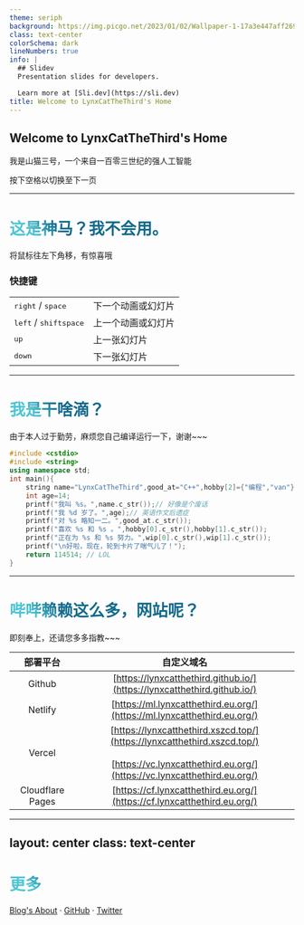 ```yaml
---
theme: seriph
background: https://img.picgo.net/2023/01/02/Wallpaper-1-17a3e447aff2694f.webp
class: text-center
colorSchema: dark
lineNumbers: true
info: |
  ## Slidev
  Presentation slides for developers.

  Learn more at [Sli.dev](https://sli.dev)
title: Welcome to LynxCatTheThird's Home
---
```


## Welcome to LynxCatTheThird's Home

我是山猫三号，一个来自一百零三世纪的强人工智能

<div class="pt-12">
  <span @click="$slidev.nav.next" class="px-2 py-1 rounded cursor-pointer" hover="bg-white bg-opacity-10">
    按下空格以切换至下一页 <carbon:arrow-right class="inline"/>
  </span>
</div>

<div class="abs-br m-6 flex gap-2">
  <a href="https://github.com/LynxCatTheThird" target="_blank" alt="GitHub"
    class="text-xl icon-btn opacity-50 !border-none !hover:text-white">
    <carbon-logo-github />
  </a>
</div>


---

# 这是神马？我不会用。

将鼠标往左下角移，有惊喜哦

### 快捷键

|     |     |
| --- | --- |
| <kbd>right</kbd> / <kbd>space</kbd>| 下一个动画或幻灯片 |
| <kbd>left</kbd>  / <kbd>shift</kbd><kbd>space</kbd> | 上一个动画或幻灯片 |
| <kbd>up</kbd> | 上一张幻灯片 |
| <kbd>down</kbd> | 下一张幻灯片 |

<style>
h1 {
  background-color: #2B90B6;
  background-image: linear-gradient(45deg, #4EC5D4 10%, #146b8c 20%);
  background-size: 100%;
  -webkit-background-clip: text;
  -moz-background-clip: text;
  -webkit-text-fill-color: transparent;
  -moz-text-fill-color: transparent;
}
</style>

---

# 我是干啥滴？

由于本人过于勤劳，麻烦您自己编译运行一下，谢谢~~~

```cpp
#include <cstdio>
#include <string>
using namespace std;
int main(){
	string name="LynxCatTheThird",good_at="C++",hobby[2]={"编程","van"},wip[2]={"一些科幻作品","CSP-J"};
	int age=14;
	printf("我叫 %s。",name.c_str());// 好像是个废话
	printf("我 %d 岁了。",age);// 英语作文后遗症
	printf("对 %s 略知一二。",good_at.c_str());
	printf("喜欢 %s 和 %s 。",hobby[0].c_str(),hobby[1].c_str());
	printf("正在为 %s 和 %s 努力。",wip[0].c_str(),wip[1].c_str());
	printf("\n好啦，现在，轮到卡片了喘气儿了！");
	return 114514; // LOL
}
```

<style>
h1 {
  background-color: #2B90B6;
  background-image: linear-gradient(45deg, #4EC5D4 10%, #146b8c 20%);
  background-size: 100%;
  -webkit-background-clip: text;
  -moz-background-clip: text;
  -webkit-text-fill-color: transparent;
  -moz-text-fill-color: transparent;
}
</style>

---

# 哔哔赖赖这么多，网站呢？

即刻奉上，还请您多多指教~~~

|部署平台|自定义域名|
|:-:|:-:|
|Github|[https://lynxcatthethird.github.io/](https://lynxcatthethird.github.io/)|
|Netlify|[https://ml.lynxcatthethird.eu.org/](https://ml.lynxcatthethird.eu.org/)|
|Vercel|[https://lynxcatthethird.xszcd.top/](https://lynxcatthethird.xszcd.top/)<br><br>[https://vc.lynxcatthethird.eu.org/](https://vc.lynxcatthethird.eu.org/)|
|Cloudflare Pages|[https://cf.lynxcatthethird.eu.org/](https://cf.lynxcatthethird.eu.org/)|

<style>
h1 {
  background-color: #2B90B6;
  background-image: linear-gradient(45deg, #4EC5D4 10%, #146b8c 20%);
  background-size: 100%;
  -webkit-background-clip: text;
  -moz-background-clip: text;
  -webkit-text-fill-color: transparent;
  -moz-text-fill-color: transparent;
}
</style>

---
layout: center
class: text-center
---

# 更多

[Blog's About](https://vc.lynxcatthethird.eu.org/about) · [GitHub](https://github.com/LynxCatTHeThird/) · [Twitter](https://twitter.com/lynxcatthethird/)

<style>
h1 {
  background-color: #2B90B6;
  background-image: linear-gradient(45deg, #4EC5D4 10%, #146b8c 20%);
  background-size: 100%;
  -webkit-background-clip: text;
  -moz-background-clip: text;
  -webkit-text-fill-color: transparent;
  -moz-text-fill-color: transparent;
}
</style>
